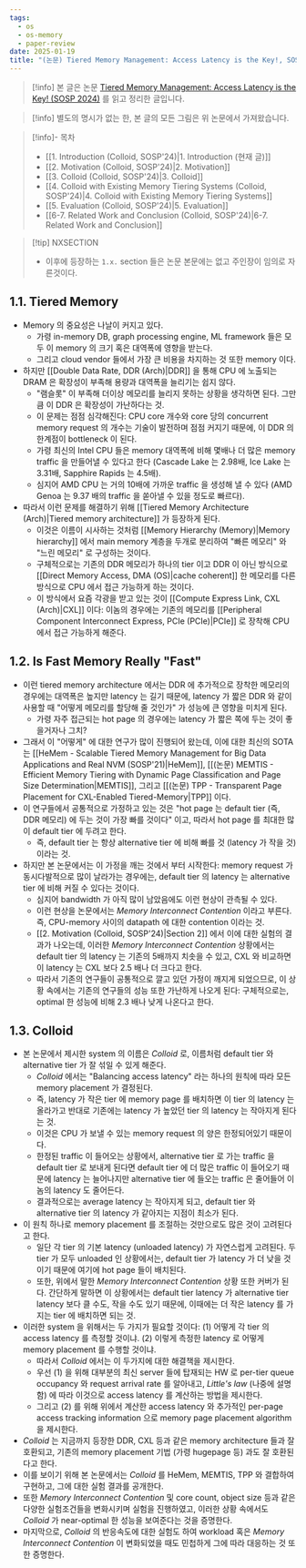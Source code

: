 ```yaml
---
tags:
  - os
  - os-memory
  - paper-review
date: 2025-01-19
title: "(논문) Tiered Memory Management: Access Latency is the Key!, SOSP'24 (1. Introduction)"
---
```

> [!info] 본 글은 논문 [Tiered Memory Management: Access Latency is the Key! (SOSP 2024)](https://dl.acm.org/doi/10.1145/3694715.3695968) 를 읽고 정리한 글입니다.

> [!info] 별도의 명시가 없는 한, 본 글의 모든 그림은 위 논문에서 가져왔습니다.

> [!info]- 목차
> - [[1. Introduction (Colloid, SOSP'24)|1. Introduction (현재 글)]]
> - [[2. Motivation (Colloid, SOSP'24)|2. Motivation]]
> - [[3. Colloid (Colloid, SOSP'24)|3. Colloid]]
> - [[4. Colloid with Existing Memory Tiering Systems (Colloid, SOSP'24)|4. Colloid with Existing Memory Tiering Systems]]
> - [[5. Evaluation (Colloid, SOSP'24)|5. Evaluation]]
> - [[6-7. Related Work and Conclusion (Colloid, SOSP'24)|6-7. Related Work and Conclusion]]

> [!tip] NXSECTION
> - 이후에 등장하는 `1.x.` section 들은 논문 본문에는 없고 주인장이 임의로 자른것이다.

## 1.1. Tiered Memory

- Memory 의 중요성은 나날이 커지고 있다.
	- 가령 in-memory DB, graph processing engine, ML framework 들은 모두 이 memory 의 크기 혹은 대역폭에 영향을 받는다.
	- 그리고 cloud vendor 들에서 가장 큰 비용을 차지하는 것 또한 memory 이다.
- 하지만 [[Double Data Rate, DDR (Arch)|DDR]] 을 통해 CPU 에 노출되는 DRAM 은 확장성이 부족해 용량과 대역폭을 늘리기는 쉽지 않다.
	- "램슬롯" 이 부족해 더이상 메모리를 늘리지 못하는 상황을 생각하면 된다. 그만큼 이 DDR 은 확장성이 가난하다는 것.
	- 이 문제는 점점 심각해진다: CPU core 개수와 core 당의 concurrent memory request 의 개수는 기술이 발전하며 점점 커지기 때문에, 이 DDR 의 한계점이 bottleneck 이 된다.
	- 가령 최신의 Intel CPU 들은 memory 대역폭에 비해 몇배나 더 많은 memory traffic 을 만들어낼 수 있다고 한다 (Cascade Lake 는 2.98배, Ice Lake 는 3.31배, Sapphire Rapids 는 4.5배).
	- 심지어 AMD CPU 는 거의 10배에 가까운 traffic 을 생성해 낼 수 있다 (AMD Genoa 는 9.37 배의 traffic 을 쏟아낼 수 있을 정도로 빠르다).
- 따라서 이런 문제를 해결하기 위해 [[Tiered Memory Architecture (Arch)|Tiered memory architecture]] 가 등장하게 된다.
	- 이것은 이름이 시사하는 것처럼 [[Memory Hierarchy (Memory)|Memory hierarchy]] 에서 main memory 계층을 두개로 분리하여 "빠른 메모리" 와 "느린 메모리" 로 구성하는 것이다.
	- 구체적으로는 기존의 DDR 메모리가 하나의 tier 이고 DDR 이 아닌 방식으로 [[Direct Memory Access, DMA (OS)|cache coherent]] 한 메모리를 다른 방식으로 CPU 에서 접근 가능하게 하는 것이다.
	- 이 방식에서 요즘 각광을 받고 있는 것이 [[Compute Express Link, CXL (Arch)|CXL]] 이다: 이놈의 경우에는 기존의 메모리를 [[Peripheral Component Interconnect Express, PCIe (PCIe)|PCIe]] 로 장착해 CPU 에서 접근 가능하게 해준다.

## 1.2. Is Fast Memory Really "Fast"

- 이런 tiered memory architecture 에서는 DDR 에 추가적으로 장착한 메모리의 경우에는 대역폭은 높지만 latency 는 길기 때문에, latency 가 짧은 DDR 와 같이 사용할 때 "어떻게 메모리를 할당해 줄 것인가" 가 성능에 큰 영향을 미치게 된다.
	- 가령 자주 접근되는 hot page 의 경우에는 latency 가 짧은 쪽에 두는 것이 좋을거자나 그치?
- 그래서 이 "어떻게" 에 대한 연구가 많이 진행되어 왔는데, 이에 대한 최신의 SOTA 는 [[HeMem - Scalable Tiered Memory Management for Big Data Applications and Real NVM (SOSP'21)|HeMem]], [[(논문) MEMTIS - Efficient Memory Tiering with Dynamic Page Classification and Page Size Determination|MEMTIS]], 그리고 [[(논문) TPP - Transparent Page Placement for CXL-Enabled Tiered-Memory|TPP]] 이다.
- 이 연구들에서 공통적으로 가정하고 있는 것은 "hot page 는 default tier (즉, DDR 메모리) 에 두는 것이 가장 빠를 것이다" 이고, 따라서 hot page 를 최대한 많이 default tier 에 두려고 한다.
	- 즉, default tier 는 항상 alternative tier 에 비해 빠를 것 (latency 가 작을 것) 이라는 것.
- 하지만 본 논문에서는 이 가정을 깨는 것에서 부터 시작한다: memory request 가 동시다발적으로 많이 날라가는 경우에는, default tier 의 latency 는 alternative tier 에 비해 커질 수 있다는 것이다.
	- 심지어 bandwidth 가 아직 많이 남았음에도 이런 현상이 관측될 수 있다.
	- 이런 현상을 논문에서는 *Memory Interconnect Contention* 이라고 부른다. 즉, CPU-memory 사이의 datapath 에 대한 contention 이라는 것.
	- [[2. Motivation (Colloid, SOSP'24)|Section 2]] 에서 이에 대한 실험의 결과가 나오는데, 이러한 *Memory Interconnect Contention* 상황에서는 default tier 의 latency 는 기존의 5배까지 치솟을 수 있고, CXL 와 비교하면 이 latency 는 CXL 보다 2.5 배나 더 크다고 한다.
	- 따라서 기존의 연구들이 공통적으로 깔고 있던 가정이 깨지게 되었으므로, 이 상황 속에서는 기존의 연구들의 성능 또한 가난하게 나오게 된다: 구체적으로는, optimal 한 성능에 비해 2.3 배나 낮게 나온다고 한다.

## 1.3. Colloid

- 본 논문에서 제시한 system 의 이름은 *Colloid* 로, 이름처럼 default tier 와 alternative tier 가 잘 섞일 수 있게 해준다.
	- *Colloid* 에서는 "Balancing access latency" 라는 하나의 원칙에 따라 모든 memory placement 가 결정된다.
	- 즉, latency 가 작은 tier 에 memory page 를 배치하면 이 tier 의 latency 는 올라가고 반대로 기존에는 latency 가 높았던 tier 의 latency 는 작아지게 된다는 것.
	- 이것은 CPU 가 보낼 수 있는 memory request 의 양은 한정되어있기 때문이다.
	- 한정된 traffic 이 들어오는 상황에서, alternative tier 로 가는 traffic 을 default tier 로 보내게 된다면 default tier 에 더 많은 traffic 이 들어오기 때문에 latency 는 늘어나지만 alternative tier 에 들오는 traffic 은 줄어들어 이놈의 latency 도 줄어든다.
	- 결과적으로는 average latency 는 작아지게 되고, default tier 와 alternative tier 의 latency 가 같아지는 지점이 최소가 된다.
- 이 원칙 하나로 memory placement 를 조절하는 것만으로도 많은 것이 고려된다고 한다.
	- 일단 각 tier 의 기본 latency (unloaded latency) 가 자연스럽게 고려된다. 두 tier 가 모두 unloaded 인 상황에서는, default tier 가 latency 가 더 낮을 것이기 때문에 여기에 hot page 들이 배치된다.
	- 또한, 위에서 말한 *Memory Interconnect Contention* 상황 또한 커버가 된다. 간단하게 말하면 이 상황에서는 default tier latency 가 alternative tier latency 보다 클 수도, 작을 수도 있기 때문에, 이때에는 더 작은 latency 를 가지는 tier 에 배치하면 되는 것.
- 이러한 system 을 위해서는 두 가지가 필요할 것이다: (1) 어떻게 각 tier 의 access latency 를 측정할 것이냐. (2) 이렇게 측정한 latency 로 어떻게 memory placement 를 수행할 것이냐.
	- 따라서 *Colloid* 에서는 이 두가지에 대한 해결책을 제시한다.
	- 우선 (1) 을 위해 대부분의 최신 server 들에 탑재되는 HW 로 per-tier queue occupancy 와 request arrival rate 를 알아내고, *Little's law* (나중에 설명함) 에 따라 이것으로 access latency 를 계산하는 방법을 제시한다.
	- 그리고 (2) 를 위해 위에서 계산한 access latency 와 추가적인 per-page access tracking information 으로 memory page placement algorithm 을 제시한다.
- *Colloid* 는 지금까지 등장한 DDR, CXL 등과 같은 memory architecture 들과 잘 호환되고, 기존의 memory placement 기법 (가령 hugepage 등) 과도 잘 호환된다고 한다.
- 이를 보이기 위해 본 논문에서는 *Colloid* 를 HeMem, MEMTIS, TPP 와 결합하여 구현하고, 그에 대한 실험 결과를 공개한다.
- 또한 *Memory Interconnect Contention* 및 core count, object size 등과 같은 다양한 실험조건들을 변화시키며 실험을 진행하였고, 이러한 상황 속에서도 *Colloid* 가 near-optimal 한 성능을 보여준다는 것을 증명한다.
- 마지막으로, *Colloid* 의 반응속도에 대한 실험도 하여 workload 혹은 *Memory Interconnect Contention* 이 변화되었을 때도 민첩하게 그에 따라 대응하는 것 또한 증명한다.